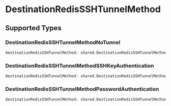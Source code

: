# DestinationRedisSSHTunnelMethod


## Supported Types

### DestinationRedisSSHTunnelMethodNoTunnel

```python
destinationRedisSSHTunnelMethod: shared.DestinationRedisSSHTunnelMethodNoTunnel = /* values here */
```

### DestinationRedisSSHTunnelMethodSSHKeyAuthentication

```python
destinationRedisSSHTunnelMethod: shared.DestinationRedisSSHTunnelMethodSSHKeyAuthentication = /* values here */
```

### DestinationRedisSSHTunnelMethodPasswordAuthentication

```python
destinationRedisSSHTunnelMethod: shared.DestinationRedisSSHTunnelMethodPasswordAuthentication = /* values here */
```

